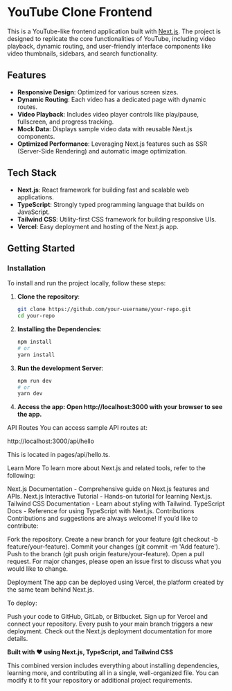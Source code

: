 # YouTube Clone Frontend

This is a YouTube-like frontend application built with [Next.js](https://nextjs.org/). The project is designed to replicate the core functionalities of YouTube, including video playback, dynamic routing, and user-friendly interface components like video thumbnails, sidebars, and search functionality.

## Features

- **Responsive Design**: Optimized for various screen sizes.
- **Dynamic Routing**: Each video has a dedicated page with dynamic routes.
- **Video Playback**: Includes video player controls like play/pause, fullscreen, and progress tracking.
- **Mock Data**: Displays sample video data with reusable Next.js components.
- **Optimized Performance**: Leveraging Next.js features such as SSR (Server-Side Rendering) and automatic image optimization.

## Tech Stack

- **Next.js**: React framework for building fast and scalable web applications.
- **TypeScript**: Strongly typed programming language that builds on JavaScript.
- **Tailwind CSS**: Utility-first CSS framework for building responsive UIs.
- **Vercel**: Easy deployment and hosting of the Next.js app.

## Getting Started

### Installation

To install and run the project locally, follow these steps:

1. **Clone the repository**:

   ```bash
   git clone https://github.com/your-username/your-repo.git
   cd your-repo

2. **Installing the Dependencies**:

    ```bash
    npm install
   # or
   yarn install

3. **Run the development Server**:

    ```bash
    npm run dev
    # or
    yarn dev

4. **Access the app: Open http://localhost:3000 with your browser to see the app.**

API Routes
You can access sample API routes at:

http://localhost:3000/api/hello

This is located in pages/api/hello.ts.

Learn More
To learn more about Next.js and related tools, refer to the following:

Next.js Documentation - Comprehensive guide on Next.js features and APIs.
Next.js Interactive Tutorial - Hands-on tutorial for learning Next.js.
Tailwind CSS Documentation - Learn about styling with Tailwind.
TypeScript Docs - Reference for using TypeScript with Next.js.
Contributions
Contributions and suggestions are always welcome! If you’d like to contribute:

Fork the repository.
Create a new branch for your feature (git checkout -b feature/your-feature).
Commit your changes (git commit -m 'Add feature').
Push to the branch (git push origin feature/your-feature).
Open a pull request.
For major changes, please open an issue first to discuss what you would like to change.

Deployment
The app can be deployed using Vercel, the platform created by the same team behind Next.js.

To deploy:

Push your code to GitHub, GitLab, or Bitbucket.
Sign up for Vercel and connect your repository.
Every push to your main branch triggers a new deployment.
Check out the Next.js deployment documentation for more details.

**Built with ❤️ using Next.js, TypeScript, and Tailwind CSS**

This combined version includes everything about installing dependencies, learning more, and contributing all in a single, well-organized file. You can modify it to fit your repository or additional project requirements.
